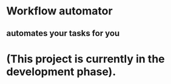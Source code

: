 # Workflow automator
## automates your tasks for you

# (This project is currently in the development phase).